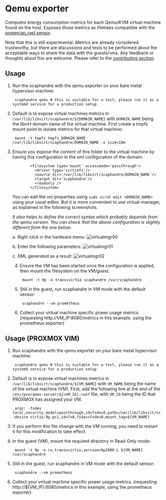 # Qemu exporter

Computes energy consumption metrics for each Qemu/KVM virtual machine found on the host.
Exposes those metrics as filetrees compatible with the [powercap_rapl sensor](sensor-powercap_rapl.md).

Note that this is still experimental. Metrics are already considered trustworthy, but there are discussions and tests to be performed about the acceptable ways to share the data with the guests/vms. Any feedback or thoughts about this are welcome. Please refer to the [contributing section](../contributing.md).

## Usage

1. Run the scaphandre with the qemu exporter on your bare metal hypervisor machine:

		scaphandre qemu # this is suitable for a test, please run it as a systemd service for a production setup

2. Default is to expose virtual machines metrics in `/var/lib/libvirt/scaphandre/${DOMAIN_NAME}` with `DOMAIN_NAME` being the libvirt domain name of the virtual machine.
First create a tmpfs mount point to isolate metrics for that virtual machine:

		mount -t tmpfs tmpfs_DOMAIN_NAME /var/lib/libvirt/scaphandre/DOMAIN_NAME -o size=10m

3. Ensure you expose the content of this folder to the virtual machine by having this configuration in the xml configuration of the domain:
    ```
    		<filesystem type='mount' accessmode='passthrough'>
    	      <driver type='virtiofs'/>
    	      <source dir='/var/lib/libvirt/scaphandre/DOMAIN_NAME'/>
    	      <target dir='scaphandre'/>
    		  <readonly />
    	    </filesystem>
    ```
    You can edit the vm properties using `sudo virsh edit <DOMAIN_NAME>` using your usual editor. But it is more convenient to use virtual-manager, as explained in the following screenshots.

    *It also helps to define the correct syntax which probably depends from the qemu version. You can check that the above configuration is slightly different form the one below*.

    a. Right click in the hardware menu:
    ![virtualmgr00](images/virtualmgr00.png)

    b. Enter the following parameters:
    ![virtualmgr01](images/virtualmgr01.png)

    c. XML generated as a result:
    ![virtualmgr02](images/virtualmgr02.png)

    4. Ensure the VM has been started once the configuration is applied, then mount the filesystem on the VM/guest:

    		mount -t 9p -o trans=virtio scaphandre /var/scaphandre

    5. Still in the guest, run scaphandre in VM mode with the default sensor:

    		scaphandre --vm prometheus

    6. Collect your virtual machine specific power usage metrics. (requesting http://VM_IP:8080/metrics in this example, using the prometheus exporter)
  
## Usage (PROXMOX VIM)
   
1. Run scaphandre with the qemu exporter on your bare metal hypervisor machine:
	
		scaphandre qemu # this is suitable for a test, please run it as a systemd service for a production setup

2. Default is to expose virtual machines metrics in `/var/lib/libvirt/scaphandre/${VM_NAME}` with `VM_NAME` being the name of the virtual machine (VM).
First, add the following line at the end of the `/etc/pve/qemu-server/${<VM_ID}.conf` file, with `VM_ID` being the ID that PROXMOX has assigned your VM.

		args: -fsdev local,security_model=passthrough,id=fsdev0,path=/var/lib/libvirt/scaphandre/${VM_NAME} -device virtio-9p-pci,id=fs0,fsdev=fsdev0,mount_tag=${VM_NAME}

3. If you perform this file change with the VM running, you need to restart it for this modification to take effect.
4. In the guest (VM), mount the required directory in Read-Only mode:

		mount -t 9p -o ro,trans=virtio,version=9p2000.L ${VM_NAME} /var/scaphandre

5. Still in the guest, run scaphandre in VM mode with the default sensor:

		scaphandre --vm prometheus

6. Collect your virtual machine specific power usage metrics. (requesting http://${VM_IP}:8080/metrics in this example, using the prometheus exporter)
